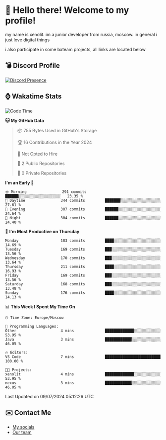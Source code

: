 # :wave: Hello there! Welcome to my profile!
my name is xenolit. im a junior developer from russia, moscow. in general i just love digital things

i also participate in some bxteam projects, all links are located below
## 💣 Discord Profile

[![Discord Presence](https://lanyard-profile-readme.vercel.app/api/982885434315120653?theme=dark&animated=true&borderRadius=30px&idleMessage=Probably%20doing%20nothing)](https://discord.com/users/982885434315120653) 

## ⌚ Wakatime Stats

<!--START_SECTION:waka-->
![Code Time](http://img.shields.io/badge/Code%20Time-28%20hrs%2054%20mins-blue)

**🐱 My GitHub Data** 

> 📦 755 Bytes Used in GitHub's Storage 
 > 
> 🏆 16 Contributions in the Year 2024
 > 
> 🚫 Not Opted to Hire
 > 
> 📜 2 Public Repositories 
 > 
> 🔑 0 Private Repositories 
 > 
**I'm an Early 🐤** 

```text
🌞 Morning                291 commits         ██████░░░░░░░░░░░░░░░░░░░   23.35 % 
🌆 Daytime                344 commits         ███████░░░░░░░░░░░░░░░░░░   27.61 % 
🌃 Evening                307 commits         ██████░░░░░░░░░░░░░░░░░░░   24.64 % 
🌙 Night                  304 commits         ██████░░░░░░░░░░░░░░░░░░░   24.40 % 
```
📅 **I'm Most Productive on Thursday** 

```text
Monday                   183 commits         ████░░░░░░░░░░░░░░░░░░░░░   14.69 % 
Tuesday                  169 commits         ███░░░░░░░░░░░░░░░░░░░░░░   13.56 % 
Wednesday                170 commits         ███░░░░░░░░░░░░░░░░░░░░░░   13.64 % 
Thursday                 211 commits         ████░░░░░░░░░░░░░░░░░░░░░   16.93 % 
Friday                   169 commits         ███░░░░░░░░░░░░░░░░░░░░░░   13.56 % 
Saturday                 168 commits         ███░░░░░░░░░░░░░░░░░░░░░░   13.48 % 
Sunday                   176 commits         ████░░░░░░░░░░░░░░░░░░░░░   14.13 % 
```


📊 **This Week I Spent My Time On** 

```text
🕑︎ Time Zone: Europe/Moscow

💬 Programming Languages: 
Other                    4 mins              █████████████░░░░░░░░░░░░   53.95 % 
Java                     3 mins              ████████████░░░░░░░░░░░░░   46.05 % 

🔥 Editors: 
VS Code                  7 mins              █████████████████████████   100.00 % 

🐱‍💻 Projects: 
xenolit                  4 mins              █████████████░░░░░░░░░░░░   53.95 % 
nexus                    3 mins              ████████████░░░░░░░░░░░░░   46.05 % 
```


 Last Updated on 09/07/2024 05:12:26 UTC
<!--END_SECTION:waka-->

## ✉️ Contact Me

- [My socials](https://feds.lol/xenolit)
- [Our team](https://github.com/BX-Team)
